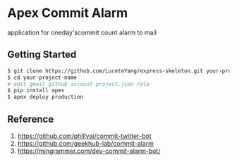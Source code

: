 # Apex Commit Alarm

application for oneday'scommit count alarm to mail

## Getting Started
```zsh
$ git clone https://github.com/LuceteYang/express-skeleton.git your-project-name
$ cd your-project-name
# edit gmail github account project.json role
$ pip install apex
$ apex deploy production

```

## Reference
1. https://github.com/phillyai/commit-twitter-bot
2. https://github.com/geekhub-lab/commit-alarm
3. https://mingrammer.com/dev-commit-alarm-bot/